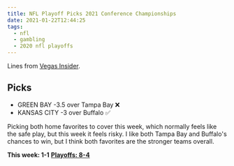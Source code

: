 ```yaml
---
title: NFL Playoff Picks 2021 Conference Championships
date: 2021-01-22T12:44:25
tags:
  - nfl
  - gambling
  - 2020 nfl playoffs
---
```


Lines from [Vegas Insider](http://www.vegasinsider.com/nfl/matchups/matchups.cfm/week/20/season/2020).

## Picks

- GREEN BAY -3.5 over Tampa Bay ❌
- KANSAS CITY -3 over Buffalo ✅

Picking both home favorites to cover this week, which normally feels like the safe play, but this week it feels risky. I like both Tampa Bay and Buffalo's chances to win, but I think both favorites are the stronger teams overall.

**This week: 1-1**
**[Playoffs: 8-4](/tags/2020-nfl-playoffs)**
